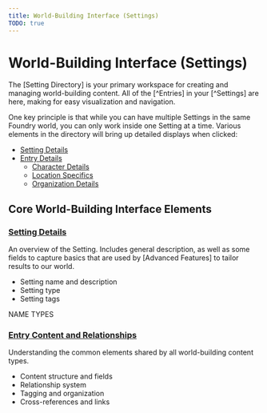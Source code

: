 ```yaml
---
title: World-Building Interface (Settings)
TODO: true
---
```

# World-Building Interface (Settings)

The [Setting Directory] is your primary workspace for creating and managing world-building content. All of the [^Entries] in your [^Settings] are here, making for easy visualization and navigation.

One key principle is that while you can have multiple Settings in the same Foundry world, you can only work inside one Setting at a time.
Various elements in the directory will bring up detailed displays when clicked:
* [Setting Details](./content/setting)
* [Entry Details](./content/entry)
    * [Character Details](./content/character)
    * [Location Specifics](./content/location)
    * [Organization Details](./content/organization)


## Core World-Building Interface Elements

### [Setting Details](./content/setting)
An overview of the Setting.  Includes general description, as well as some fields to capture basics that are used by [Advanced Features] to tailor results to our world.

- Setting name and description
- Setting type
- Setting tags

NAME TYPES

### [Entry Content and Relationships](./content/entry)
Understanding the common elements shared by all world-building content types.

- Content structure and fields
- Relationship system
- Tagging and organization
- Cross-references and links


